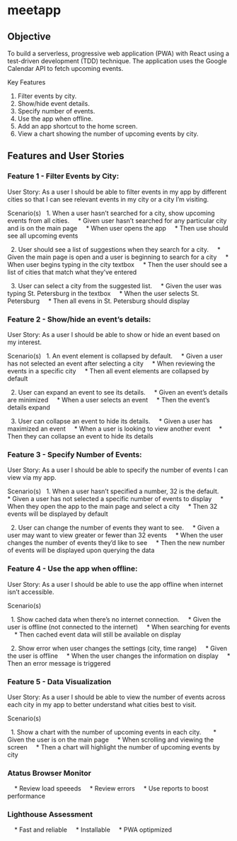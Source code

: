 # meetapp

## Objective

To build a serverless, progressive web application (PWA) with React using a test-driven
development (TDD) technique. The application uses the Google Calendar API to fetch
upcoming events.

Key Features

1. Filter events by city.
2. Show/hide event details.
3. Specify number of events.
4. Use the app when offline.
5. Add an app shortcut to the home screen.
6. View a chart showing the number of upcoming events by city.

## Features and User Stories 

### Feature 1 - Filter Events by City: 

User Story: As a user I should be able to filter events in my app by different cities so that I can see relevant events in my city or a city I’m visiting. 

Scenario(s)
  1. When a user hasn’t searched for a city, show upcoming events from all cities. 
    * Given user hasn’t searched for any particular city and is on the main page
    * When user opens the app 
    * Then use should see all upcoming events 

  2. User should see a list of suggestions when they search for a city.
    * Given the main page is open and a user is beginning to search for a city
    * When user begins typing in the city textbox 
    * Then the user should see a list of cities that match what they’ve entered

  3. User can select a city from the suggested list. 
    * Given the user was typing St. Petersburg in the textbox
    * When the user selects St. Petersburg 
    * Then all evens in St. Petersburg should display

### Feature 2 - Show/hide an event’s details:

User Story: As a user I should be able to show or hide an event based on my interest.

Scenario(s)
  1. An event element is collapsed by default. 
    * Given a user has not selected an event after selecting a city
    * When reviewing the events in a specific city 
    * Then all event elements are collapsed by default 

  2. User can expand an event to see its details. 
    * Given an event’s details are minimized
    * When a user selects an event
    * Then the event’s details expand

  3. User can collapse an event to hide its details. 
    * Given a user has maximized an event 
    * When a user is looking to view another event 
    * Then they can collapse an event to hide its details 


### Feature 3 - Specify Number of Events:

User Story: As a user I should be able to specify the number of events I can view via my app.

Scenario(s)
  1. When a user hasn’t specified a number, 32 is the default. 
    * Given a user has not selected a specific number of events to display
    * When they open the app to the main page and select a city
    * Then 32 events will be displayed by default

  2. User can change the number of events they want to see. 
    * Given a user may want to view greater or fewer than 32 events
    * When the user changes the number of events they’d like to see
    * Then the new number of events will be displayed upon querying the data

### Feature 4 - Use the app when offline:

User Story: As a user I should be able to use the app offline when internet isn’t accessible. 

Scenario(s)

  1. Show cached data when there’s no internet connection. 
    * Given the user is offline (not connected to the internet) 
    * When searching for events
    * Then cached event data will still be available on display

  2. Show error when user changes the settings (city, time range)
    * Given the user is offline
    * When the user changes the information on display
    * Then an error message is triggered


### Feature 5 - Data Visualization

User Story: As a user I should be able to view the number of events across each city in my app to better understand what cities best to visit. 

Scenario(s)

  1. Show a chart with the number of upcoming events in each city.  
    * Given the user is on the main page 
    * When scrolling and viewing the screen 
    * Then a chart will highlight the number of upcoming events by city 

### Atatus Browser Monitor 
    * Review load speeeds
    * Review errors
    * Use reports to boost performance

### Lighthouse Assessment
    * Fast and reliable
    * Installable
    * PWA optipmized
